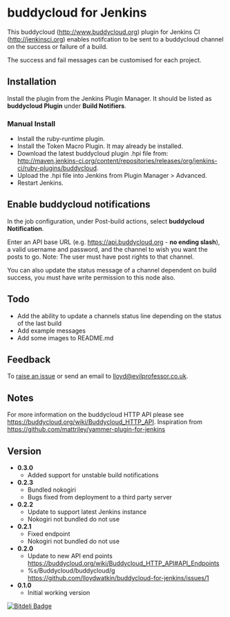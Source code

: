 # buddycloud for Jenkins

This buddycloud (http://www.buddycloud.org) plugin for Jenkins CI (http://jenkinsci.org) enables notifcation to be sent to a buddycloud channel on the success or failure of a build.

The success and fail messages can be customised for each project.

## Installation

Install the plugin from the Jenkins Plugin Manager. It should be listed as __buddycloud Plugin__ under __Build Notifiers__.

### Manual Install

* Install the ruby-runtime plugin.
* Install the Token Macro Plugin. It may already be installed.
* Download the latest buddycloud plugin .hpi file from: http://maven.jenkins-ci.org/content/repositories/releases/org/jenkins-ci/ruby-plugins/buddycloud.
* Upload the .hpi file into Jenkins from Plugin Manager > Advanced.
* Restart Jenkins.

## Enable buddycloud notifications

In the job configuration, under Post-build actions, select __buddycloud Notification__.

Enter an API base URL (e.g. https://api.buddycloud.org - __no ending slash__), a valid username and password, and the channel to wish you want the posts to go. Note: The user must have post rights to that channel.

You can also update the status message of a channel dependent on build success, you must have write permission to this node also.

## Todo

* Add the ability to update a channels status line depending on the status of the last build
* Add example messages
* Add some images to README.md

## Feedback

To [raise an issue](https://github.com/lloydwatkin/buddycloud-for-jenkins/issues) or send an email to lloyd@evilprofessor.co.uk.

## Notes

For more information on the buddycloud HTTP API please see https://buddycloud.org/wiki/Buddycloud_HTTP_API.
Inspiration from https://github.com/mattriley/yammer-plugin-for-jenkins

## Version 

* __0.3.0__
    * Added support for unstable build notifications
* __0.2.3__
    * Bundled nokogiri
    * Bugs fixed from deployment to a third party server
* __0.2.2__
    * Update to support latest Jenkins instance
    * Nokogiri not bundled do not use
* __0.2.1__
    * Fixed endpoint
    * Nokogiri not bundled do not use
* __0.2.0__
    * Update to new API end points https://buddycloud.org/wiki/Buddycloud_HTTP_API#API_Endpoints
    * %s/Buddycloud/buddycloud/g https://github.com/lloydwatkin/buddycloud-for-jenkins/issues/1
* __0.1.0__
    * Initial working version


[![Bitdeli Badge](https://d2weczhvl823v0.cloudfront.net/lloydwatkin/buddycloud-for-jenkins/trend.png)](https://bitdeli.com/free "Bitdeli Badge")

